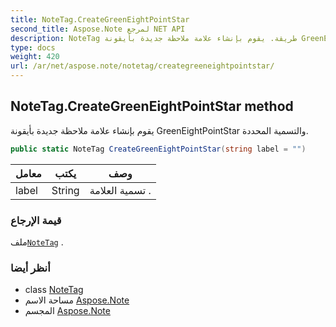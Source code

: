 ```yaml
---
title: NoteTag.CreateGreenEightPointStar
second_title: Aspose.Note لمرجع NET API
description: NoteTag طريقة. يقوم بإنشاء علامة ملاحظة جديدة بأيقونة GreenEightPointStar والتسمية المحددة.
type: docs
weight: 420
url: /ar/net/aspose.note/notetag/creategreeneightpointstar/
---
```

## NoteTag.CreateGreenEightPointStar method

يقوم بإنشاء علامة ملاحظة جديدة بأيقونة GreenEightPointStar والتسمية المحددة.

```csharp
public static NoteTag CreateGreenEightPointStar(string label = "")
```

| معامل | يكتب | وصف |
| --- | --- | --- |
| label | String | تسمية العلامة . |

### قيمة الإرجاع

ملف[`NoteTag`](../) .

### أنظر أيضا

* class [NoteTag](../)
* مساحة الاسم [Aspose.Note](../../notetag/)
* المجسم [Aspose.Note](../../../)


